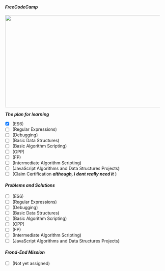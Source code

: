 #### ***FreeCodeCamp***
<img src="https://github.com/xedera/freecodecamp-javascript-mission/blob/main/freecodecamp.JPG" width="600" height="300" />

***The plan for learning***
- [x] (ES6)
- [ ] (Regular Expressions)
- [ ] (Debugging)
- [ ] (Basic Data Structures)
- [ ] (Basic Algorithm Scripting)
- [ ] (OPP)
- [ ] (FP)
- [ ] (Intermediate Algorithm Scripting)
- [ ] (JavaScript Algorithms and Data Structures Projects)
- [ ] (Claim Certification ***although, I dont really need it*** )

#### ***Problems and Solutions***
- [ ] (ES6)
- [ ] (Regular Expressions)
- [ ] (Debugging)
- [ ] (Basic Data Structures)
- [ ] (Basic Algorithm Scripting)
- [ ] (OPP)
- [ ] (FP)
- [ ] (Intermediate Algorithm Scripting)
- [ ] (JavaScript Algorithms and Data Structures Projects)

#### ***Frond-End Mission***
- [ ] (Not yet assigned)
